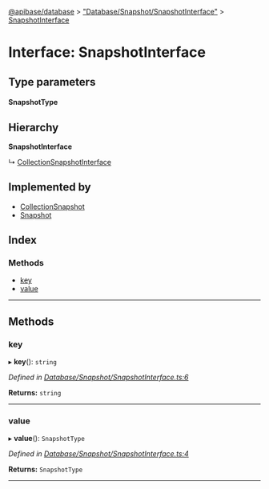 [@apibase/database](../README.md) > ["Database/Snapshot/SnapshotInterface"](../modules/_database_snapshot_snapshotinterface_.md) > [SnapshotInterface](../interfaces/_database_snapshot_snapshotinterface_.snapshotinterface.md)

# Interface: SnapshotInterface

## Type parameters
#### SnapshotType 
## Hierarchy

**SnapshotInterface**

↳  [CollectionSnapshotInterface](_database_snapshot_collectionsnapshotinterface_.collectionsnapshotinterface.md)

## Implemented by

* [CollectionSnapshot](../classes/_database_snapshot_collectionsnapshot_.collectionsnapshot.md)
* [Snapshot](../classes/_database_snapshot_snapshot_.snapshot.md)

## Index

### Methods

* [key](_database_snapshot_snapshotinterface_.snapshotinterface.md#key)
* [value](_database_snapshot_snapshotinterface_.snapshotinterface.md#value)

---

## Methods

<a id="key"></a>

###  key

▸ **key**(): `string`

*Defined in [Database/Snapshot/SnapshotInterface.ts:6](https://github.com/chapterjason/APIBase/blob/c442522/packages/database/src/Database/Snapshot/SnapshotInterface.ts#L6)*

**Returns:** `string`

___
<a id="value"></a>

###  value

▸ **value**(): `SnapshotType`

*Defined in [Database/Snapshot/SnapshotInterface.ts:4](https://github.com/chapterjason/APIBase/blob/c442522/packages/database/src/Database/Snapshot/SnapshotInterface.ts#L4)*

**Returns:** `SnapshotType`

___

